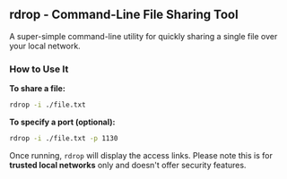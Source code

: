 ## rdrop - Command-Line File Sharing Tool

A super-simple command-line utility for quickly sharing a single file over your local network.

### How to Use It

**To share a file:**

```bash
rdrop -i ./file.txt
```

**To specify a port (optional):**

```bash
rdrop -i ./file.txt -p 1130
```

Once running, `rdrop` will display the access links. Please note this is for **trusted local networks** only and doesn't offer security features.

